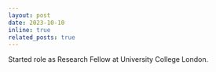 ```yaml
---
layout: post
date: 2023-10-10
inline: true
related_posts: true
---
```


Started role as Research Fellow at University College London.


